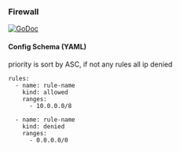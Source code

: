 ### Firewall

[![GoDoc](https://godoc.org/github.com/colindev/firewall?status.svg)](https://godoc.org/github.com/colindev/firewall)


#### Config Schema (YAML)

priority is sort by ASC, if not any rules all ip denied

```
rules:
  - name: rule-name
    kind: allowed
    ranges:
      - 10.0.0.0/8

  - name: rule-name
    kind: denied
    ranges:
      - 0.0.0.0/0

```
